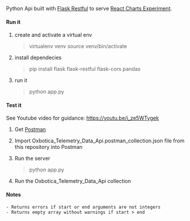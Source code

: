 Python Api built with [Flask Restful](https://github.com/flask-restful/flask-restful/) to serve [React Charts Experiment](https://github.com/bstenm/react_charts_experiment).

#### Run it

1. create and activate a virtual env

   > virtualenv venv
   > source venv/bin/activate

2. install dependecies

   > pip install flask flask-restful flask-cors pandas

3. run it
   > python app.py

#### Test it

See Youtube video for guidance: https://youtu.be/i_ze5WTygek

1.  Get [Postman](https://www.getpostman.com/)

2.  Import Oxbotica_Telemetry_Data_Api.postman_collection.json file from this repository into Postman

3.  Run the server

    > python app.py

4.  Run the Oxbotica_Telemetry_Data_Api collection

#### Notes

    - Returns errors if start or end arguments are not integers
    - Returns empty array without warnings if start > end
